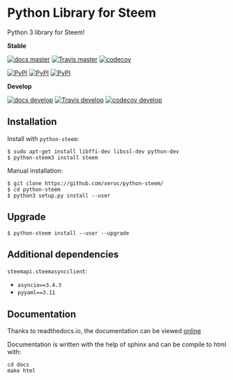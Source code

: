 Python Library for Steem
========================

Python 3 library for Steem!

**Stable**

[![docs master](https://readthedocs.org/projects/python-steem/badge/?version=latest)](http://python-steem.readthedocs.io/en/latest/)
[![Travis master](https://travis-ci.org/xeroc/python-steem.png?branch=master)](https://travis-ci.org/xeroc/python-steem)
[![codecov](https://codecov.io/gh/xeroc/python-steem/branch/master/graph/badge.svg)](https://codecov.io/gh/xeroc/python-steem)


[![PyPI](https://img.shields.io/pypi/dm/steem.svg?maxAge=2592000)]()
[![PyPI](https://img.shields.io/pypi/dw/steem.svg?maxAge=2592000)]()
[![PyPI](https://img.shields.io/pypi/dd/steem.svg?maxAge=2592000)]()

**Develop**

[![docs develop](https://readthedocs.org/projects/python-steem/badge/?version=develop)](http://python-steem.readthedocs.io/en/develop/)
[![Travis develop](https://travis-ci.org/xeroc/python-steem.png?branch=develop)](https://travis-ci.org/xeroc/python-steem)
[![codecov develop](https://codecov.io/gh/xeroc/python-steem/branch/develop/graph/badge.svg)](https://codecov.io/gh/xeroc/python-steem)

Installation
------------

Install with `python-steem`:

    $ sudo apt-get install libffi-dev libssl-dev python-dev
    $ python-steem3 install steem

Manual installation:

    $ git clone https://github.com/xeroc/python-steem/
    $ cd python-steem
    $ python3 setup.py install --user

Upgrade
-------

    $ python-steem install --user --upgrade

Additional dependencies
-----------------------

`steemapi.steemasyncclient`:
 * `asyncio==3.4.3`
 * `pyyaml==3.11`

Documentation
-------------

Thanks to readthedocs.io, the documentation can be viewed
[online](http://python-steem.readthedocs.io/en/latest/)

Documentation is written with the help of sphinx and can be compile to
html with:

    cd docs
    make html
